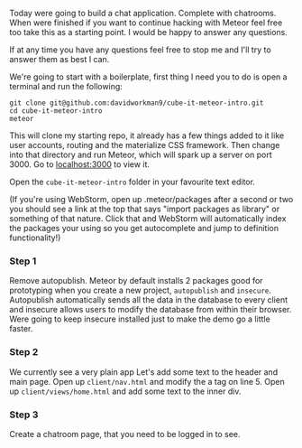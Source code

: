 Today were going to build a chat application. Complete with chatrooms. When were finished if you want to continue
hacking with Meteor feel free too take this as a starting point. I would be happy to answer any questions.

If at any time you have any questions feel free to stop me and I'll try to answer them as best I can.

We're going to start with a boilerplate, first thing I need you to do is open a terminal and run the following:

```
git clone git@github.com:davidworkman9/cube-it-meteor-intro.git
cd cube-it-meteor-intro
meteor
```

This will clone my starting repo, it already has a few things added to it like user accounts, routing and
the materialize CSS framework. Then change into that directory and run Meteor, which will spark up a server on
port 3000. Go to [localhost:3000](http://localhost:3000) to view it.

Open the ```cube-it-meteor-intro``` folder in your favourite text editor.

(If you're using WebStorm, open up .meteor/packages after a second or two you should see a link
at the top that says "import packages as library" or something of that nature. Click that and WebStorm
will automatically index the packages your using so you get autocomplete and jump to definition functionality!)

### Step 1
Remove autopublish. Meteor by default installs 2 packages good for prototyping when you create a new project,
```autopublish``` and ```insecure```. Autopublish automatically sends all the data in the database to every client
and insecure allows users to modify the database from within their browser. Were going to keep insecure installed
just to make the demo go a little faster.

### Step 2
We currently see a very plain app Let's add some text to the header and main page.
Open up ```client/nav.html``` and modify the a tag on line 5.
Open up ```client/views/home.html``` and add some text to the inner div.

### Step 3
Create a chatroom page, that you need to be logged in to see.
